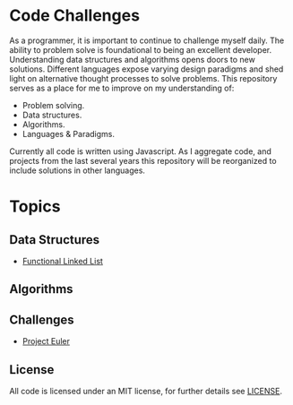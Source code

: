 # Code Challenges

As a programmer, it is important to continue to challenge myself daily. The ability to problem solve is foundational to being an excellent developer. Understanding data structures and algorithms opens doors to new solutions. Different languages expose varying design paradigms and shed light on alternative thought processes to solve problems. This repository serves as a place for me to improve on my understanding of:

- Problem solving.
- Data structures.
- Algorithms.
- Languages & Paradigms.

Currently all code is written using Javascript. As I aggregate code, and projects from the last several years this repository will be reorganized to include solutions in other languages.

# Topics

## Data Structures

- [Functional Linked List](/data_structures/functional_linked_list/)

## Algorithms

## Challenges

- [Project Euler](/project_euler/)

## License

All code is licensed under an MIT license, for further details see [LICENSE](/LICENSE).

